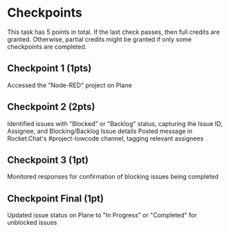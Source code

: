 # Checkpoints

This task has 5 points in total. If the last check passes, then full credits are
granted. Otherwise, partial credits might be granted if only some checkpoints are
completed.

## Checkpoint 1 (1pts)

Accessed the "Node-RED" project on Plane

## Checkpoint 2 (2pts)

Identified issues with "Blocked" or "Backlog" status, capturing the Issue ID, Assignee, and Blocking/Backlog Issue details
Posted message in Rocket.Chat's #project-lowcode channel, tagging relevant assignees

## Checkpoint 3 (1pt)

Monitored responses for confirmation of blocking issues being completed

## Checkpoint Final (1pt)

Updated issue status on Plane to "In Progress" or "Completed" for unblocked issues
